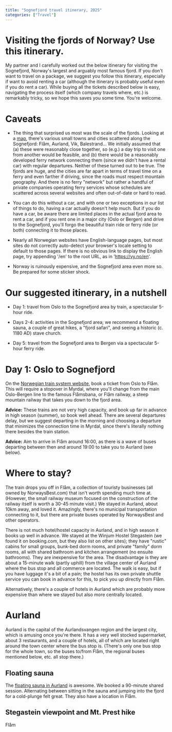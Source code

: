 ```yaml
---
title: "Sognefjord travel itinerary, 2025"
categories: ["Travel"]
---
```


# Visiting the fjords of Norway? Use this itinerary.

My partner and I carefully worked out the below itinerary for visiting
the Sognefjord, Norway's largest and arguably most famous fjord.  If
you don't want to travel on a package, we suggest you follow this
itinerary, especially if want to avoid renting a car (although the
itinerary is probably useful even if you do rent a car).  While buying
all the tickets described below is easy, navigating the process itself
(which company travels where, etc.) is remarkably tricky, so we hope
this saves you some time.  You're welcome.

# Caveats

* The thing that surprised us most was the scale of the fjords.
Looking at a [map](https://maps.app.goo.gl/M8anQzoEcwQGftFr5), there's various small towns and cities scattered
along the Sognefjord: Flåm, Aurland, Vik, Balestrand... We initially
assumed that (a) these were reasonably close together, so (e.g.) a day
trip to visit one from another would be feasible, and (b) there would
be a reasonably developed ferry network connecting them (since we
didn't have a rental car) with regular departures.  Neither of these
turned out to be true.  The fjords are huge, and the cities are far
apart in terms of travel time on a ferry and even farther if driving,
since the roads must respect mountain geography.  And there is no
ferry "network" but rather a handful of private companies operating
ferry services whose schedules are scattered across several websites
and often out-of-date or hard to read.

* You can do this without a car, and with one or two exceptions in our
list of things to do, having a car actually doesn't help much.  But if
you do have a car, be aware there are limited places in the actual
fjord area to rent a car, and if you rent one in a major city (Oslo or
Bergen) and drive to the Sognefjord, you'll forgo the beautiful train
ride or ferry ride (or both) connecting it to those places.

* Nearly all Norwegian websites have English-language pages, but most
sites do not correctly auto-detect your browser's locale setting to
default to those pages.  If there is no obvious link to display the
English page, try appending '/en' to the root URL, as in
'https://vy.no/en'.

* Norway is ruinously expensive, and the Sognefjord area even more so.
Be prepared for some sticker shock.

# Our suggested itinerary, in a nutshell

* Day 1: travel from Oslo to the Sognefjord area by train, a
spectacular 5-hour ride.

* Days 2-4: activities in the Sognefjord area; we recommend a floating
sauna, a couple of great hikes, a "fjord safari", and seeing a
historic (c. 1180 AD) stave church.

* Day 5: travel from the Sognefjord area to Bergen via a spectacular
5-hour ferry ride.

# Day 1: Oslo to Sognefjord

On the [Norwegian train system website](https://vy.no), book a ticket
from Oslo to Flåm.  This will require a stopover in Myrdal, where
you'll change from the main Oslo-Bergen line to the famous Flåmsbana,
or Flåm railway, a steep mountain railway that takes you down to the
fjord area.

**Advice:** These trains are not very high capacity, and book up far
in advance in high season (summer), so book well ahead.  There are
several departures delay, but we suggest departing in the morning and
choosing a departure that minimizes the connection time in Myrdal,
since there's literally nothing there besides the train station.

**Advice:** Aim to arrive in Flåm around 16:00, as there is a wave of
buses departing between then and around 19:00 to take you to Aurland
(see below).

# Where to stay?

The train drops you off in Flåm, a collection of touristy businesses
(all owned by NorwaysBest.com) that isn't worth spending much time at.
(However, the small railway museum focused on the construction of the
railway itself is worth a 30-45 minute visit.)
We stayed in Aurland, about 10km away, and loved it.  Amazingly,
there's no municipal transportation connecting to it, but there are
private buses operated by NorwaysBest and other operators.

There is not much hotel/hostel capacity in Aurland, and in high season
it books up well in advance.  We stayed at the Winjum Hostel
Stegastein (we found it on booking.com, but they also list on other
sites); they have "rustic" cabins for small groups, bunk-bed dorm 
rooms, and private "family" dorm rooms, all with shared bathroom and
kitchen arrangement (no ensuite bathrooms). They are inexpensive for
the area. The disadvantage is they
are about a 15-minute walk (partly uphill) from the village center of
Aurland where the bus stop and all commerce are located.  The walk is
easy, but if you have luggage it's a bit of a pain; the hostel has its
own private shuttle service you can book in advance for this, to pick
you up directly from Flåm.

Alternatively, there's a couple of hotels in Aurland which are
probably more expensive than where we stayed but also more centrally
located.

# Aurland

Aurland is the capital of the Aurlandsvangen region and the largest
city, which is amusing once you're there.  It has a very well stocked
supermarket, about 3 restaurants, and a couple of hotels, all of which
are located right around the town center where the bus stop is.
(There's only one bus stop for the whole town, so the buses to/from
Flåm, the regional buses mentioned below, etc. all stop there.)

## Floating sauna

The [floating sauna in Aurland](https://www.fjordsauna.com/) is
awesome.  We booked a 90-minute shared session.  Alternating between
sitting in the sauna and jumping into the fjord for a cold-plunge felt
great.  They also have a location in Flåm.

## Stegastein viewpoint and Mt. Prest hike


Flåm
